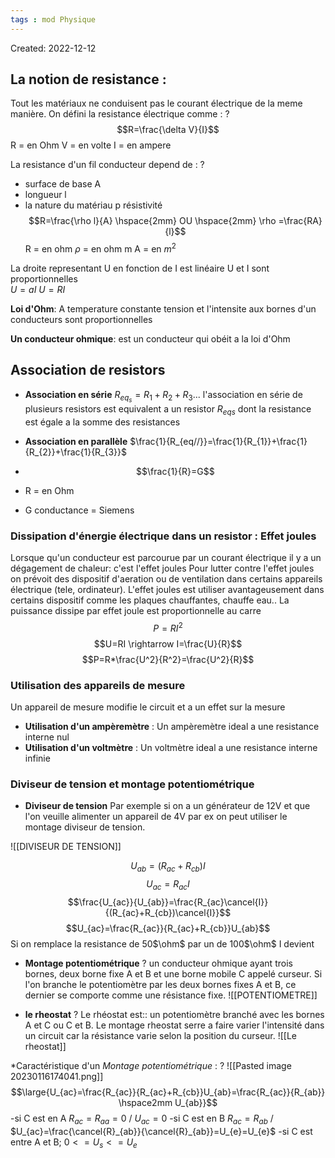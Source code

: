 ```yaml
---
tags : mod Physique
---
```

Created: 2022-12-12

## La notion de resistance : 
Tout les matériaux ne conduisent pas le courant électrique de la meme manière.
On défini la resistance électrique comme : 
?
$$R=\frac{\delta V}{I}$$ 
R = en Ohm
V = en volte 
I = en ampere 
<!--SR:!2023-01-15,3,250-->

La resistance d'un fil conducteur depend de :
?
- surface de base A
- longueur l
- la nature du matériau p résistivité 
$$R=\frac{\rho l}{A} \hspace{2mm} OU \hspace{2mm} \rho =\frac{RA}{l}$$ R = en ohm 
$\rho$ = en ohm m 
A = en $m^2$ 



La droite representant U en fonction de I est linéaire U et I sont proportionnelles  
$U=aI$ 
$U=RI$ 

**Loi d'Ohm**: A temperature constante tension et l'intensite aux bornes d'un conducteurs sont proportionnelles 

**Un conducteur ohmique**: est un conducteur qui obéit a la loi d'Ohm 

## Association de resistors 

- **Association en série** $R_{eq_{s}}=R_{1}+R_{2}+R_{3}...$ 
l'association en série de plusieurs resistors est equivalent a un resistor $R_{eqs}$ dont la resistance est égale a la somme des resistances 

- **Association en parallèle** $\frac{1}{R_{eq//}}=\frac{1}{R_{1}}+\frac{1}{R_{2}}+\frac{1}{R_{3}}$ 
- $$\frac{1}{R}=G$$
- R = en Ohm
- G conductance = Siemens 

### Dissipation d'énergie électrique dans un resistor : Effet joules
Lorsque qu'un conducteur est parcourue par un courant électrique il y a un dégagement de chaleur: c'est l'effet joules
Pour lutter contre l'effet joules on prévoit des dispositif d'aeration ou de ventilation dans certains appareils électrique (tele, ordinateur). L'effet joules est utiliser avantageusement dans certains dispositif comme les plaques chauffantes, chauffe eau..
La puissance dissipe par effet joule est proportionnelle au carre
$$P=RI^2$$
$$U=RI \rightarrow I=\frac{U}{R}$$
$$P=R*\frac{U^2}{R^2}=\frac{U^2}{R}$$ 
### Utilisation des appareils de mesure 
Un appareil de mesure modifie le circuit et a un effet sur la mesure 
- **Utilisation d'un ampèremètre** :
Un ampèremètre ideal a une resistance interne nul
-  **Utilisation d'un voltmètre** :
Un voltmètre ideal a une resistance interne infinie 

### Diviseur de tension et montage potentiométrique
- **Diviseur de tension**
Par exemple si on a un générateur de 12V et que l'on veuille alimenter un appareil de 4V par ex on peut utiliser le montage diviseur de tension.

![[DIVISEUR DE TENSION]]

$$U_{ab}=(R_{ac}+R_{cb})I$$
$$U_{ac}=R_{ac}I$$
$$\frac{U_{ac}}{U_{ab}}=\frac{R_{ac}\cancel{I}}{(R_{ac}+R_{cb})\cancel{I}}$$
$$U_{ac}=\frac{R_{ac}}{R_{ac}+R_{cb}}U_{ab}$$
Si on remplace la resistance de 50$\ohm$ par un de 100$\ohm$ I devient

- **Montage potentiométrique**
?
un conducteur ohmique ayant trois bornes, deux borne fixe A et B et une borne mobile C appelé curseur. Si l'on branche le potentiomètre par les deux bornes fixes A et B, ce dernier se comporte comme une résistance fixe.
![[POTENTIOMETRE]]

- **le rheostat**
?
Le rhéostat est:: un potentiomètre branché avec les bornes A et C ou C et B. Le montage rheostat serre a faire varier l'intensité dans un circuit car la résistance varie selon la position du curseur.
![[Le rheostat]]

*Caractéristique d'un *Montage potentiométrique* :
?
![[Pasted image 20230116174041.png]]
$$\large{U_{ac}=\frac{R_{ac}}{R_{ac}+R_{cb}}U_{ab}=\frac{R_{ac}}{R_{ab}} \hspace2mm U_{ab}}$$
-si C est en A $R_{ac}=R_{aa}=0$ /  $U_{ac}=0$
-si C est en B $R_{ac}=R_{ab}$  /  $U_{ac}=\frac{\cancel{R}_{ab}}{\cancel{R}_{ab}}=U_{e}=U_{e}$ 
-si C est entre A et B; $0<=U_s<=U_e$ 